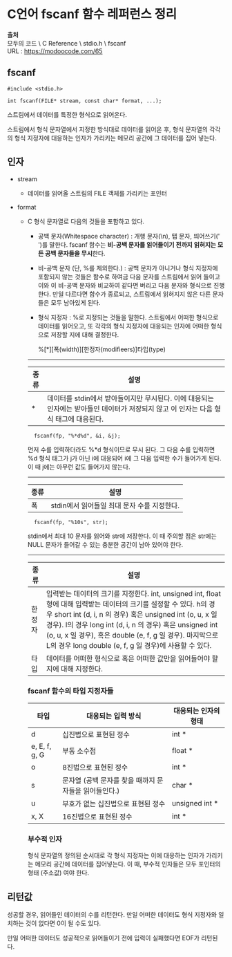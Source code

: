 # C언어 fscanf 함수 레퍼런스 정리

**출처**  
모두의 코드 \ C Reference \ stdio.h \ fscanf  
URL : https://modoocode.com/65  
  
## fscanf
  
    #include <stdio.h>

    int fscanf(FILE* stream, const char* format, ...);

스트림에서 데이터를 특정한 형식으로 읽어온다.  
  
스트림에서 형식 문자열에서 지정한 방식대로 데이터를 읽어온 후, 형식 문자열의 각각의 형식 지정자에 대응하는 인자가 가리키는 메모리 공간에 그 데이터를 집어 넣는다.  
  
## 인자
  
- stream  
  
    - 데이터를 읽어올 스트림의 FILE 객체를 가리키는 포인터
  
- format  
  
    - C 형식 문자열로 다음의 것들을 포함하고 있다.  
      
        - 공백 문자(Whitespace character) : 개행 문자(\n), 탭 문자, 띄어쓰기(' ')를 말한다. fscanf 함수는 **비-공백 문자를 읽어들이기 전까지 읽혀지는 모든 공백 문자들을 무시**한다.  
          
        - 비-공백 문자 (단, %를 제외한다.) : 공백 문자가 아니거나 형식 지정자에 포함되지 않는 것들은 함수로 하여금 다음 문자를 스트림에서 읽어 들이고 이와 이 비-공백 문자와 비교하여 같다면 버리고 다음 문자와 형식으로 진행한다. 만일 다르다면 함수가 종료되고, 스트림에서 읽혀지지 않은 다른 문자들은 모두 남아있게 된다.  
          
        - 형식 지정자 : %로 지정되는 것들을 말한다. 스트림에서 어떠한 형식으로 데이터를 읽어오고, 또 각각의 형식 지정자에 대응되는 인자에 어떠한 형식으로 저장할 지에 대해 결정한다.  
          
            %[*][폭(width)][한정자(modifieers)]타입(type)
        
        ---
          
        종류 | 설명
        -----|------
        * | 데이터를 stdin에서 받아들이지만 무시된다. 이에 대응되는 인자에는 받아들인 데이터가 저장되지 않고 이 인자는 다음 형식 태그에 대응된다.
          
            fscanf(fp, "%*d%d", &i, &j);
        
        먼저 수를 입력하더라도 %*d 형식이므로 무시 된다. 그 다음 수를 입력하면 %d 형식 태그가 j가 아닌 i에 대응되어 i에 그 다음 입력한 수가 들어가게 된다. 이 때 j에는 아무런 값도 들어가지 않는다.

        ---

        종류 | 설명
        -----|-----
        폭 | stdin에서 읽어들일 최대 문자 수를 지정한다.  
          
            fscanf(fp, "%10s", str);
        
        stdin에서 최대 10 문자를 읽어와 str에 저장한다. 이 때 주의할 점은 str에는 NULL 문자가 들어갈 수 있는 충분한 공간이 남아 있어야 한다.

        ---

        종류 | 설명
        -----|-----
        한정자 | 입력받는 데이터의 크기를 지정한다. int, unsigned int, float 형에 대해 입력받는 데이터의 크기를 설정할 수 있다. h의 경우 short int (d, i, n 의 경우) 혹은 unsigned int (o, u, x 일 경우). l의 경우 long int (d, i, n 의 경우) 혹은 unsigned int (o, u, x 일 경우), 혹은 double (e, f, g 일 경우). 마지막으로 L의 경우 long double (e, f, g 일 경우)에 사용할 수 있다.
        타입 | 데이터를 어떠한 형식으로 혹은 어떠한 값만을 읽어들어야 할 지에 대해 지정한다.
          
        ### fscanf 함수의 타입 지정자들
          
        타입 | 대응되는 입력 방식 | 대응되는 인자의 형태
        -----|-------------------|---------------------
        d | 십진법으로 표현된 정수 | int *
        e, E, f, g, G | 부동 소수점 | float *
        o | 8진법으로 표현된 정수 | int *
        s | 문자열 (공백 문자를 찾을 때까지 문자들을 읽어들인다.) | char *
        u | 부호가 없는 십진법으로 표현된 정수 | unsigned int *
        x, X | 16진법으로 표현된 정수 | int *
          
        ### 부수적 인자
          
        형식 문자열의 정의된 순서대로 각 형식 지정자는 이에 대응하는 인자가 가리키는 메모리 공간에 데이터를 집어넣는다. 이 때, 부수적 인자들은 모두 포인터의 형태 (주소값) 여야 한다.
  
## 리턴값
  
성공할 경우, 읽어들인 데이터의 수를 리턴한다. 만일 어떠한 데이터도 형식 지정자와 일치하는 것이 없다면 0이 될 수도 있다.  
  
만일 어떠한 데이터도 성공적으로 읽어들이기 전에 입력이 실패했다면 EOF가 리턴된다.